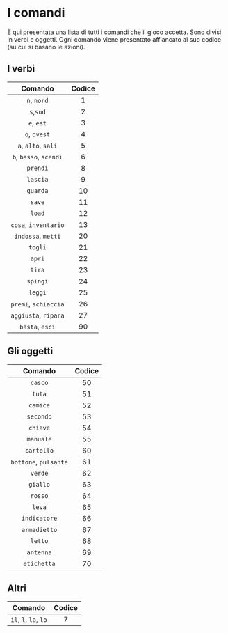 # I comandi

È qui presentata una lista di tutti i comandi che il gioco accetta. Sono divisi in verbi e oggetti. Ogni comando viene presentato affiancato al suo codice (su cui si basano le azioni).

## I verbi

|        Comando         | Codice |
| :--------------------: | :----: |
|      `n`, `nord`       |   1    |
|       `s`,`sud`        |   2    |
|       `e`, `est`       |   3    |
|      `o`, `ovest`      |   4    |
|  `a`, `alto`, `sali`   |   5    |
| `b`, `basso`, `scendi` |   6    |
|        `prendi`        |   8    |
|        `lascia`        |   9    |
|        `guarda`        |   10   |
|         `save`         |   11   |
|         `load`         |   12   |
|  `cosa`, `inventario`  |   13   |
|   `indossa`, `metti`   |   20   |
|        `togli`         |   21   |
|         `apri`         |   22   |
|         `tira`         |   23   |
|        `spingi`        |   24   |
|        `leggi`         |   25   |
|  `premi`, `schiaccia`  |   26   |
|  `aggiusta`, `ripara`  |   27   |
|    `basta`, `esci`     |   90   |

## Gli oggetti

|        Comando        | Codice |
| :-------------------: | :----: |
|        `casco`        |   50   |
|        `tuta`         |   51   |
|       `camice`        |   52   |
|       `secondo`       |   53   |
|       `chiave`        |   54   |
|       `manuale`       |   55   |
|      `cartello`       |   60   |
| `bottone`, `pulsante` |   61   |
|        `verde`        |   62   |
|       `giallo`        |   63   |
|        `rosso`        |   64   |
|        `leva`         |   65   |
|     `indicatore`      |   66   |
|     `armadietto`      |   67   |
|        `letto`        |   68   |
|       `antenna`       |   69   |
|      `etichetta`      |   70   |

## Altri

|        Comando        | Codice |
| :-------------------: | :----: |
| `il`, `l`, `la`, `lo` |   7    |